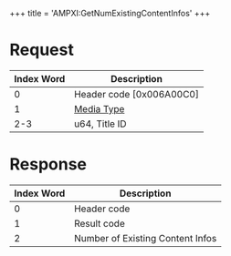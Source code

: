 +++
title = 'AMPXI:GetNumExistingContentInfos'
+++

# Request

| Index Word | Description                                            |
|------------|--------------------------------------------------------|
| 0          | Header code \[0x006A00C0\]                             |
| 1          | [Media Type](Filesystem_services#mediatype "wikilink") |
| 2-3        | u64, Title ID                                          |

# Response

| Index Word | Description                      |
|------------|----------------------------------|
| 0          | Header code                      |
| 1          | Result code                      |
| 2          | Number of Existing Content Infos |
